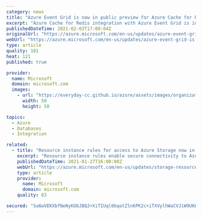 ```yaml
---
category: news
title: "Azure Event Grid is now in public preview for Azure Cache for Redis"
excerpt: "Azure Cache for Redis integration with Azure Event Grid is in public preview. This integration allows service manage routing of Redis events like patching, scaling, and import/export(RDB) to any destination."
publishedDateTime: 2021-02-03T17:00:04Z
originalUrl: "https://azure.microsoft.com/en-us/updates/azure-event-grid-is-now-in-public-preview-for-azure-cache-for-redis/"
webUrl: "https://azure.microsoft.com/en-us/updates/azure-event-grid-is-now-in-public-preview-for-azure-cache-for-redis/"
type: article
quality: 101
heat: 121
published: true

provider:
  name: Microsoft
  domain: microsoft.com
  images:
    - url: "https://everyday-cc.github.io/azure/assets/images/organizations/microsoft.com-50x50.jpg"
      width: 50
      height: 50

topics:
  - Azure
  - Databases
  - Integration

related:
  - title: "Resource instance rules for access to Azure Storage now in public preview"
    excerpt: "Resource instance rules enable secure connectivity to Azure  Storage by restricting access to specific resources of select Azure services. Resource instance rules to control access to Azure Storage are now in preview in all Azure public regions."
    publishedDateTime: 2021-01-27T16:00:00Z
    webUrl: "https://azure.microsoft.com/en-us/updates/storage-resource-instance-rules-preview/"
    type: article
    provider:
      name: Microsoft
      domain: microsoft.com
    quality: 83

secured: "Sa6wVEKXbfNeNyKUbJBQJ+XiTIUql0bqotZln6PK2c+iTXVylhWaCVJiW9UKHUvw3+BsIbPMdfups17+o8YUoxb7bUNL1L5S9PaONJb8yRrYd26IcrPFyBqQBKE1Ij26MRujW3LD7YJR8OV9G+XyhCfaGKiLDFIKS6G6ZI187HjnViCJuO8RjW6o4566XqosRdm9wxrbqfJ6GO3gjSv4WgZxi+IitMDdnfWSEA1AsFTBQLATPds8pyK5zJwmtAfNFdtGJ5lFAx1H+8O6zmtvWUxOcGV9cSCZ+eMn66WvKaQg/UXUcAoN0f09shIQi5iWQgGz0L/QhdaGbhZm+8l0KxUkrA9CpRffTU+URsO8SJw=;Fx0bcsGJ72BMHhsoSHQ+cg=="
---
```


